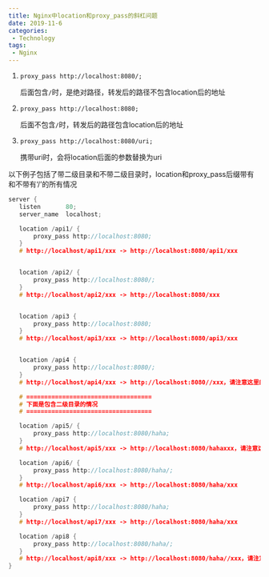```yaml
---
title: Nginx中location和proxy_pass的斜杠问题
date: 2019-11-6
categories: 
 - Technology
tags: 
 - Nginx
---
```


1. `proxy_pass http://localhost:8080/;`

   后面包含`/`时，是绝对路径，转发后的路径不包含location后的地址

2. `proxy_pass http://localhost:8080;`

   后面不包含`/`时，转发后的路径包含location后的地址

3. `proxy_pass http://localhost:8080/uri;`

   携带uri时，会将location后面的参数替换为uri

以下例子包括了带二级目录和不带二级目录时，location和proxy_pass后缀带有和不带有‘/’的所有情况

```cpp
server {
   listen       80;
   server_name  localhost;

   location /api1/ {
       proxy_pass http://localhost:8080;
   }
   # http://localhost/api1/xxx -> http://localhost:8080/api1/xxx


   location /api2/ {
       proxy_pass http://localhost:8080/;
   }
   # http://localhost/api2/xxx -> http://localhost:8080/xxx


   location /api3 {
       proxy_pass http://localhost:8080;
   }
   # http://localhost/api3/xxx -> http://localhost:8080/api3/xxx


   location /api4 {
       proxy_pass http://localhost:8080/;
   }
   # http://localhost/api4/xxx -> http://localhost:8080//xxx，请注意这里的双斜线，好好分析一下。

   # =================================== 
   # 下面是包含二级目录的情况
   # ===================================

   location /api5/ {
       proxy_pass http://localhost:8080/haha;
   }
   # http://localhost/api5/xxx -> http://localhost:8080/hahaxxx，请注意这里的haha和xxx之间没有斜杠，分析一下原因。

   location /api6/ {
       proxy_pass http://localhost:8080/haha/;
   }
   # http://localhost/api6/xxx -> http://localhost:8080/haha/xxx

   location /api7 {
       proxy_pass http://localhost:8080/haha;
   }
   # http://localhost/api7/xxx -> http://localhost:8080/haha/xxx

   location /api8 {
       proxy_pass http://localhost:8080/haha/;
   }
   # http://localhost/api8/xxx -> http://localhost:8080/haha//xxx，请注意这里的双斜杠。
}
```